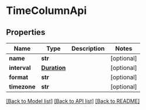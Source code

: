 # TimeColumnApi

## Properties
Name | Type | Description | Notes
------------ | ------------- | ------------- | -------------
**name** | **str** |  | [optional] 
**interval** | [**Duration**](Duration.md) |  | [optional] 
**format** | **str** |  | [optional] 
**timezone** | **str** |  | [optional] 

[[Back to Model list]](../README.md#documentation-for-models) [[Back to API list]](../README.md#documentation-for-api-endpoints) [[Back to README]](../README.md)


